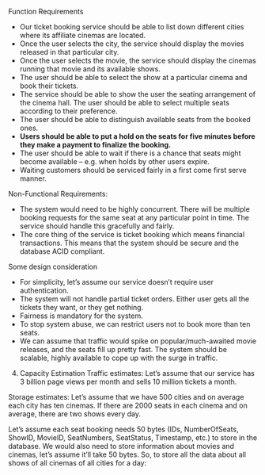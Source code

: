 Function Requirements
- Our ticket booking service should be able to list down different cities where its affiliate cinemas are located.
- Once the user selects the city, the service should display the movies released in that particular city.
- Once the user selects the movie, the service should display the cinemas running that movie and its available shows.
- The user should be able to select the show at a particular cinema and book their tickets.
- The service should be able to show the user the seating arrangement of the cinema hall. The user should be able to select multiple seats according to their preference.
- The user should be able to distinguish available seats from the booked ones.
- __Users should be able to put a hold on the seats for five minutes before they make a payment to finalize the booking.__
- The user should be able to wait if there is a chance that seats might become available – e.g. when holds by other users expire.
- Waiting customers should be serviced fairly in a first come first serve manner.


Non-Functional Requirements:
- The system would need to be highly concurrent. There will be multiple booking requests for the same seat at any particular point in time. The service should handle this gracefully and fairly.
- The core thing of the service is ticket booking which means financial transactions. This means that the system should be secure and the database ACID compliant.


Some design consideration
- For simplicity, let’s assume our service doesn’t require user authentication.
- The system will not handle partial ticket orders. Either user gets all the tickets they want, or they get nothing.
- Fairness is mandatory for the system.
- To stop system abuse, we can restrict users not to book more than ten seats.
- We can assume that traffic would spike on popular/much-awaited movie releases, and the seats fill up pretty fast. The system should be scalable, highly available to cope up with the surge in traffic.


4. Capacity Estimation
Traffic estimates: Let’s assume that our service has 3 billion page views per month and sells 10 million tickets a month.

Storage estimates: Let’s assume that we have 500 cities and on average each city has ten cinemas. If there are 2000 seats in each cinema and on average, there are two shows every day.

Let’s assume each seat booking needs 50 bytes (IDs, NumberOfSeats, ShowID, MovieID, SeatNumbers, SeatStatus, Timestamp, etc.) to store in the database. We would also need to store information about movies and cinemas, let’s assume it’ll take 50 bytes. So, to store all the data about all shows of all cinemas of all cities for a day:





